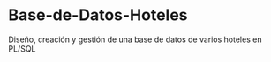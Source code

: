 # Base-de-Datos-Hoteles
Diseño, creación y gestión de una base de datos de varios hoteles en PL/SQL
